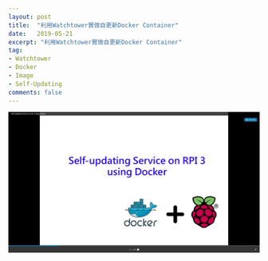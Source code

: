 ```yaml
---
layout: post
title:  "利用Watchtower實做自更新Docker Container"
date:   2019-05-21
excerpt: "利用Watchtower實做自更新Docker Container"
tag:
- Watchtower 
- Docker 
- Image 
- Self-Updating 
comments: false
---
```


[![Docker Container Self-Updating](https://github.com/kisekitw/kisekitw.github.io/blob/master/assets/img/1080522/self_updating_docker.png?raw=true)](https://www.slideshare.net/kisekitw/self-updating-service-on-rpi-3-using-docker)








